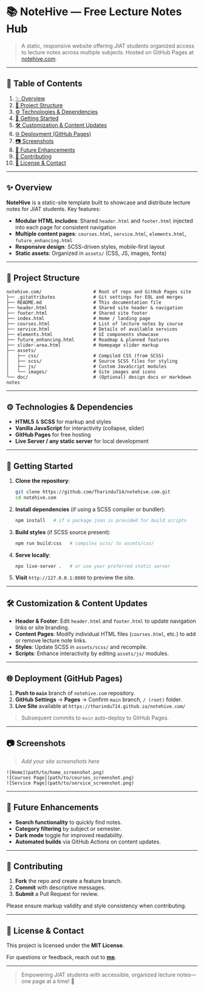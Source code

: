 # 📚 NoteHive — Free Lecture Notes Hub

> A static, responsive website offering JIAT students organized access to lecture notes across multiple subjects. Hosted on GitHub Pages at [notehive.com](https://tharindu714.github.io/notehive.com/).

---

## 📑 Table of Contents

1. [✨ Overview](#-overview)
2. [📂 Project Structure](#-project-structure)
3. [⚙️ Technologies & Dependencies](#️-technologies--dependencies)
4. [🚀 Getting Started](#-getting-started)
5. [🛠️ Customization & Content Updates](#️-customization--content-updates)
6. [🌐 Deployment (GitHub Pages)](#-deployment-github-pages)
7. [📷 Screenshots](#-screenshots)
8. [🔮 Future Enhancements](#-future-enhancements)
9. [🤝 Contributing](#-contributing)
10. [📜 License & Contact](#-license--contact)

---

## ✨ Overview

**NoteHive** is a static-site template built to showcase and distribute lecture notes for JIAT students. Key features:

* **Modular HTML includes**: Shared `header.html` and `footer.html` injected into each page for consistent navigation
* **Multiple content pages**: `courses.html`, `service.html`, `elements.html`, `future_enhancing.html`
* **Responsive design**: SCSS-driven styles, mobile-first layout
* **Static assets**: Organized in `assets/` (CSS, JS, images, fonts)

---

## 📂 Project Structure

```
notehive.com/                   # Root of repo and GitHub Pages site
├── .gitattributes              # Git settings for EOL and merges
├── README.md                   # This documentation file
├── header.html                 # Shared site header & navigation
├── footer.html                 # Shared site footer
├── index.html                  # Home / landing page
├── courses.html                # List of lecture notes by course
├── service.html                # Details of available services
├── elements.html               # UI components showcase
├── future_enhancing.html       # Roadmap & planned features
├── slider-area.html            # Homepage slider markup
├── assets/
│   ├── css/                    # Compiled CSS (from SCSS)
│   ├── scss/                   # Source SCSS files for styling
│   ├── js/                     # Custom JavaScript modules
│   └── images/                 # Site images and icons
└── doc/                        # (Optional) design docs or markdown notes
```

---

## ⚙️ Technologies & Dependencies

* **HTML5** & **SCSS** for markup and styles
* **Vanilla JavaScript** for interactivity (collapse, slider)
* **GitHub Pages** for free hosting
* **Live Server / any static server** for local development

---

## 🚀 Getting Started

1. **Clone the repository**:

   ```bash
   git clone https://github.com/Tharindu714/notehive.com.git
   cd notehive.com
   ```
2. **Install dependencies** (if using a SCSS compiler or bundler):

   ```bash
   npm install   # if a package.json is provided for build scripts
   ```
3. **Build styles** (if SCSS source present):

   ```bash
   npm run build:css   # compiles scss/ to assets/css/
   ```
4. **Serve locally**:

   ```bash
   npx live-server .   # or use your preferred static server
   ```
5. **Visit** `http://127.0.0.1:8080` to preview the site.

---

## 🛠️ Customization & Content Updates

* **Header & Footer**: Edit `header.html` and `footer.html` to update navigation links or site branding.
* **Content Pages**: Modify individual HTML files (`courses.html`, etc.) to add or remove lecture note links.
* **Styles**: Update SCSS in `assets/scss/` and recompile.
* **Scripts**: Enhance interactivity by editing `assets/js/` modules.

---

## 🌐 Deployment (GitHub Pages)

1. **Push to `main`** branch of `notehive.com` repository.
2. **GitHub Settings** → **Pages** → Confirm `main` branch, `/ (root)` folder.
3. **Live Site** available at `https://tharindu714.github.io/notehive.com/`

> Subsequent commits to `main` auto-deploy to GitHub Pages.

---

## 📷 Screenshots

> *Add your site screenshots here*

```
![Home](path/to/home_screenshot.png)
![Courses Page](path/to/courses_screenshot.png)
![Service Page](path/to/service_screenshot.png)
```

---

## 🔮 Future Enhancements

* **Search functionality** to quickly find notes.
* **Category filtering** by subject or semester.
* **Dark mode** toggle for improved readability.
* **Automated builds** via GitHub Actions on content updates.

---

## 🤝 Contributing

1. **Fork** the repo and create a feature branch.
2. **Commit** with descriptive messages.
3. **Submit** a Pull Request for review.

Please ensure markup validity and style consistency when contributing.

---

## 📜 License & Contact

This project is licensed under the **MIT License**.

For questions or feedback, reach out to **[me](mailto:tharinduchanaka6@gmail.com)**.

---

> Empowering JIAT students with accessible, organized lecture notes—one page at a time! 🚀

